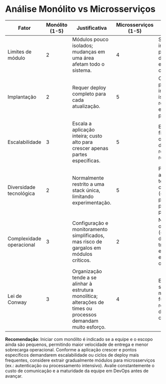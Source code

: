 # Análise Monólito vs Microsserviços

| Fator | Monólito (1-5) | Justificativa | Microsserviços (1-5) | Justificativa |
| --- | --- | --- | --- | --- |
| Limites de módulo | 2 | Módulos pouco isolados; mudanças em uma área afetam todo o sistema. | 4 | Serviços independentes possibilitam delimitar regras e domínios mais claramente. |
| Implantação | 2 | Requer deploy completo para cada atualização. | 5 | Cada serviço pode ser implantado isoladamente, reduzindo risco e tempo de parada. |
| Escalabilidade | 3 | Escala a aplicação inteira; custo alto para crescer apenas partes específicas. | 5 | Escalabilidade fina — apenas os serviços mais demandados recebem mais recursos. |
| Diversidade tecnológica | 2 | Normalmente restrito a uma stack única, limitando experimentação. | 5 | Permite escolher a melhor tecnologia para cada serviço (ex.: Node.js para API, Python para processamento). |
| Complexidade operacional | 3 | Configuração e monitoramento simplificados, mas risco de gargalos em módulos críticos. | 2 | Necessita orquestração (containers, discovery, tracing), elevando esforço operacional. |
| Lei de Conway | 3 | Organização tende a se alinhar à estrutura monolítica; alterações de times ou processos demandam muito esforço. | 4 | Estrutura em serviços facilita mapear times a funcionalidades, reduzindo dependências cruzadas. |

**Recomendação**: Iniciar com monólito é indicado se a equipe e o escopo ainda são pequenos, permitindo maior velocidade de entrega e menor sobrecarga operacional. Conforme a aplicação crescer e pontos específicos demandarem escalabilidade ou ciclos de deploy mais frequentes, considere extrair gradualmente módulos para microsserviços (ex.: autenticação ou processamento intensivo). Avalie constantemente o custo de comunicação e a maturidade da equipe em DevOps antes de avançar.
